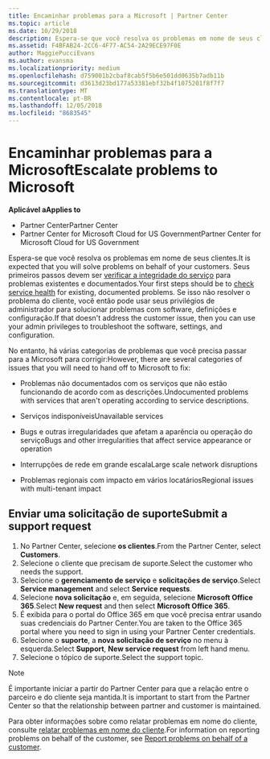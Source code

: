 ```yaml
---
title: Encaminhar problemas para a Microsoft | Partner Center
ms.topic: article
ms.date: 10/29/2018
description: Espera-se que você resolva os problemas em nome de seus clientes.
ms.assetid: F4BFAB24-2CC6-4F77-AC54-2A29ECE97F0E
author: MaggiePucciEvans
ms.author: evansma
ms.localizationpriority: medium
ms.openlocfilehash: d759001b2cbaf8cab5f5b6e501dd0635b7adb11b
ms.sourcegitcommit: d3613d23bd177a53381ebf32b4f1075201f8f7f7
ms.translationtype: MT
ms.contentlocale: pt-BR
ms.lasthandoff: 12/05/2018
ms.locfileid: "8683545"
---
```

# <a name="escalate-problems-to-microsoft"></a><span data-ttu-id="c6ae8-103">Encaminhar problemas para a Microsoft</span><span class="sxs-lookup"><span data-stu-id="c6ae8-103">Escalate problems to Microsoft</span></span>

**<span data-ttu-id="c6ae8-104">Aplicável a</span><span class="sxs-lookup"><span data-stu-id="c6ae8-104">Applies to</span></span>**

-  <span data-ttu-id="c6ae8-105">Partner Center</span><span class="sxs-lookup"><span data-stu-id="c6ae8-105">Partner Center</span></span>
-  <span data-ttu-id="c6ae8-106">Partner Center for Microsoft Cloud for US Government</span><span class="sxs-lookup"><span data-stu-id="c6ae8-106">Partner Center for Microsoft Cloud for US Government</span></span>


<span data-ttu-id="c6ae8-107">Espera-se que você resolva os problemas em nome de seus clientes.</span><span class="sxs-lookup"><span data-stu-id="c6ae8-107">It is expected that you will solve problems on behalf of your customers.</span></span> <span data-ttu-id="c6ae8-108">Seus primeiros passos devem ser [verificar a integridade do serviço](check-service-health.md) para problemas existentes e documentados.</span><span class="sxs-lookup"><span data-stu-id="c6ae8-108">Your first steps should be to [check service health](check-service-health.md) for existing, documented problems.</span></span> <span data-ttu-id="c6ae8-109">Se isso não resolver o problema do cliente, você então pode usar seus privilégios de administrador para solucionar problemas com software, definições e configuração.</span><span class="sxs-lookup"><span data-stu-id="c6ae8-109">If that doesn't address the customer issue, then you can use your admin privileges to troubleshoot the software, settings, and configuration.</span></span>

<span data-ttu-id="c6ae8-110">No entanto, há várias categorias de problemas que você precisa passar para a Microsoft para corrigir:</span><span class="sxs-lookup"><span data-stu-id="c6ae8-110">However, there are several categories of issues that you will need to hand off to Microsoft to fix:</span></span>

-   <span data-ttu-id="c6ae8-111">Problemas não documentados com os serviços que não estão funcionando de acordo com as descrições.</span><span class="sxs-lookup"><span data-stu-id="c6ae8-111">Undocumented problems with services that aren't operating according to service descriptions.</span></span>

-   <span data-ttu-id="c6ae8-112">Serviços indisponíveis</span><span class="sxs-lookup"><span data-stu-id="c6ae8-112">Unavailable services</span></span>

-   <span data-ttu-id="c6ae8-113">Bugs e outras irregularidades que afetam a aparência ou operação do serviço</span><span class="sxs-lookup"><span data-stu-id="c6ae8-113">Bugs and other irregularities that affect service appearance or operation</span></span>

-   <span data-ttu-id="c6ae8-114">Interrupções de rede em grande escala</span><span class="sxs-lookup"><span data-stu-id="c6ae8-114">Large scale network disruptions</span></span>

-   <span data-ttu-id="c6ae8-115">Problemas regionais com impacto em vários locatários</span><span class="sxs-lookup"><span data-stu-id="c6ae8-115">Regional issues with multi-tenant impact</span></span>

## <a name="submit-a-support-request"></a><span data-ttu-id="c6ae8-116">Enviar uma solicitação de suporte</span><span class="sxs-lookup"><span data-stu-id="c6ae8-116">Submit a support request</span></span>

1. <span data-ttu-id="c6ae8-117">No Partner Center, selecione **os clientes**.</span><span class="sxs-lookup"><span data-stu-id="c6ae8-117">From the Partner Center, select **Customers**.</span></span>
2. <span data-ttu-id="c6ae8-118">Selecione o cliente que precisam de suporte.</span><span class="sxs-lookup"><span data-stu-id="c6ae8-118">Select the customer who needs the support.</span></span>
3. <span data-ttu-id="c6ae8-119">Selecione o **gerenciamento de serviço** e **solicitações de serviço**.</span><span class="sxs-lookup"><span data-stu-id="c6ae8-119">Select **Service management** and select **Service requests**.</span></span>
4. <span data-ttu-id="c6ae8-120">Selecione **nova solicitação** e, em seguida, selecione **Microsoft Office 365**.</span><span class="sxs-lookup"><span data-stu-id="c6ae8-120">Select **New request** and then select **Microsoft Office 365**.</span></span>
5. <span data-ttu-id="c6ae8-121">É exibida para o portal do Office 365 em que você precisa entrar usando suas credenciais do Partner Center.</span><span class="sxs-lookup"><span data-stu-id="c6ae8-121">You are taken to the Office 365 portal where you need to sign in using your Partner Center credentials.</span></span>
6. <span data-ttu-id="c6ae8-122">Selecione o **suporte**, a **nova solicitação de serviço** no menu à esquerda.</span><span class="sxs-lookup"><span data-stu-id="c6ae8-122">Select **Support**, **New service request** from left hand menu.</span></span>
7. <span data-ttu-id="c6ae8-123">Selecione o tópico de suporte.</span><span class="sxs-lookup"><span data-stu-id="c6ae8-123">Select the support topic.</span></span>

>[!NOTE]
><span data-ttu-id="c6ae8-124">É importante iniciar a partir do Partner Center para que a relação entre o parceiro e do cliente seja mantida.</span><span class="sxs-lookup"><span data-stu-id="c6ae8-124">It is important to start from the Partner Center so that the relationship between partner and customer is maintained.</span></span> 


<span data-ttu-id="c6ae8-125">Para obter informações sobre como relatar problemas em nome do cliente, consulte [relatar problemas em nome do cliente](report-problems-on-behalf-of-a-customer.md).</span><span class="sxs-lookup"><span data-stu-id="c6ae8-125">For information on reporting problems on behalf of the customer, see [Report problems on behalf of a customer](report-problems-on-behalf-of-a-customer.md).</span></span>

 

 



